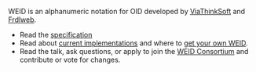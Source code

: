 
WEID is an alphanumeric notation for OID developed by [ViaThinkSoft](https://hosted.oidplus.com/viathinksoft/?goto=oid%3A1.3.6.1.4.1.37476) and [Frdlweb](https://registry.frdl.de/?goto=oid%3A1.3.6.1.4.1.37553).

* Read the [specification](/spec.html)
* Read about [current implementations](/implementations.html#software) and where to [get your own WEID](/implementations.html#service).
* Read the talk, ask questions, or apply to join the [WEID Consortium](https://www.startforum.de/s/weid) and contribute or vote for changes.

  
